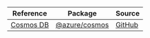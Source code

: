 | Reference | Package | Source |
|---|---|---|
|[Cosmos DB](cosmos-readme.md)|[@azure/cosmos](https://www.npmjs.com/package/@azure/cosmos)|[GitHub](https://github.com/Azure/azure-sdk-for-js/blob/main/sdk/cosmosdb/cosmos)|
